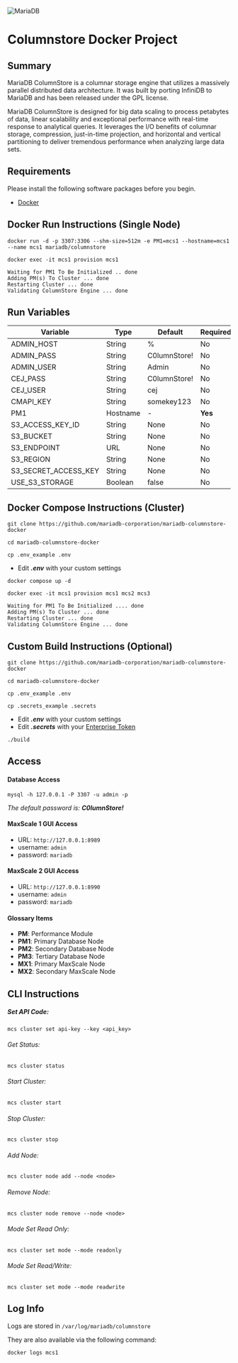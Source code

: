 ![MariaDB](https://mariadb.com/wp-content/uploads/2019/11/mariadb-logo_blue-transparent.png)

# Columnstore Docker Project

## Summary
MariaDB ColumnStore is a columnar storage engine that utilizes a massively parallel distributed data architecture. It was built by porting InfiniDB to MariaDB and has been released under the GPL license.

MariaDB ColumnStore is designed for big data scaling to process petabytes of data, linear scalability and exceptional performance with real-time response to analytical queries. It leverages the I/O benefits of columnar storage, compression, just-in-time projection, and horizontal and vertical partitioning to deliver tremendous performance when analyzing large data sets.

## Requirements

Please install the following software packages before you begin.

*   [Docker](https://www.docker.com/get-started)

## Docker Run Instructions (Single Node)

```
docker run -d -p 3307:3306 --shm-size=512m -e PM1=mcs1 --hostname=mcs1 --name mcs1 mariadb/columnstore
```
```
docker exec -it mcs1 provision mcs1
```
```
Waiting for PM1 To Be Initialized .. done
Adding PM(s) To Cluster ... done
Restarting Cluster ... done
Validating ColumnStore Engine ... done
```

## Run Variables

| Variable | Type | Default | Required |
|---|---|---|---|
| ADMIN_HOST | String | % | No |
| ADMIN_PASS | String | C0lumnStore! | No |
| ADMIN_USER | String | Admin | No |
| CEJ_PASS | String | C0lumnStore! | No |
| CEJ_USER | String | cej | No |
| CMAPI_KEY | String | somekey123 | No |
| PM1 | Hostname | - | **Yes** |
| S3_ACCESS_KEY_ID | String | None | No |
| S3_BUCKET | String | None | No |
| S3_ENDPOINT | URL | None | No |
| S3_REGION | String | None | No |
| S3_SECRET_ACCESS_KEY | String | None | No |
| USE_S3_STORAGE | Boolean | false | No |

## Docker Compose Instructions (Cluster)

```
git clone https://github.com/mariadb-corporation/mariadb-columnstore-docker
```
```
cd mariadb-columnstore-docker
```
```
cp .env_example .env
```
*   Edit **_.env_** with your custom settings
```
docker compose up -d
```
```
docker exec -it mcs1 provision mcs1 mcs2 mcs3
```
```
Waiting for PM1 To Be Initialized .... done
Adding PM(s) To Cluster ... done
Restarting Cluster ... done
Validating ColumnStore Engine ... done
```

## Custom Build Instructions (Optional)

```
git clone https://github.com/mariadb-corporation/mariadb-columnstore-docker
```
```
cd mariadb-columnstore-docker
```
```
cp .env_example .env
```
```
cp .secrets_example .secrets
```
*   Edit **_.env_** with your custom settings
*   Edit **_.secrets_** with your [Enterprise Token](https://cloud.mariadb.com/csm?id=my_customer_token)
```
./build
```

## Access

#### Database Access

```
mysql -h 127.0.0.1 -P 3307 -u admin -p
```
_The default password is: **C0lumnStore!**_

#### MaxScale 1 GUI Access

*   URL: `http://127.0.0.1:8989`
*   username: `admin`
*   password: `mariadb`

#### MaxScale 2 GUI Access

*   URL: `http://127.0.0.1:8990`
*   username: `admin`
*   password: `mariadb`

#### Glossary Items
*   **PM**: Performance Module
*   **PM1**: Primary Database Node
*   **PM2**: Secondary Database Node
*   **PM3**: Tertiary Database Node
*   **MX1**: Primary MaxScale Node
*   **MX2**: Secondary MaxScale Node

## CLI Instructions

##### Set API Code:

```
mcs cluster set api-key --key <api_key>
```

###### Get Status:

```
mcs cluster status
```

###### Start Cluster:

```
mcs cluster start
```

###### Stop Cluster:

```
mcs cluster stop
```

###### Add Node:

```
mcs cluster node add --node <node>
```

###### Remove Node:

```
mcs cluster node remove --node <node>
```

###### Mode Set Read Only:

```
mcs cluster set mode --mode readonly
```

###### Mode Set Read/Write:

```
mcs cluster set mode --mode readwrite
```

## Log Info

Logs are stored in ```/var/log/mariadb/columnstore```

They are also available via the following command:
```
docker logs mcs1
```